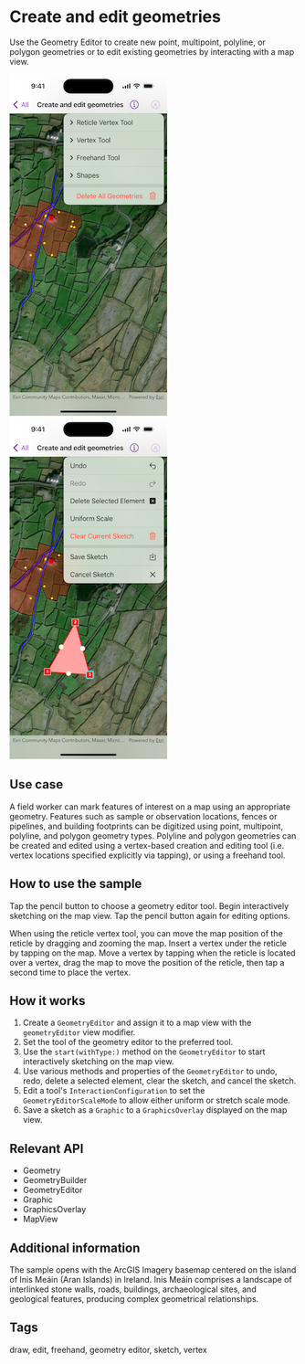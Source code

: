 # Create and edit geometries

Use the Geometry Editor to create new point, multipoint, polyline, or polygon geometries or to edit existing geometries by interacting with a map view.

![Image of create and edit geometries 1](create-and-edit-geometries-1.png)
![Image of create and edit geometries 2](create-and-edit-geometries-2.png)

## Use case

A field worker can mark features of interest on a map using an appropriate geometry. Features such as sample or observation locations, fences or pipelines, and building footprints can be digitized using point, multipoint, polyline, and polygon geometry types. Polyline and polygon geometries can be created and edited using a vertex-based creation and editing tool (i.e. vertex locations specified explicitly via tapping), or using a freehand tool.

## How to use the sample

Tap the pencil button to choose a geometry editor tool. Begin interactively sketching on the map view. Tap the pencil button again for editing options.

When using the reticle vertex tool, you can move the map position of the reticle by dragging and zooming the map. Insert a vertex under the reticle by tapping on the map. Move a vertex by tapping when the reticle is located over a vertex, drag the map to move the position of the reticle, then tap a second time to place the vertex.

## How it works

1. Create a `GeometryEditor` and assign it to a map view with the `geometryEditor` view modifier.
2. Set the tool of the geometry editor to the preferred tool.
3. Use the `start(withType:)` method on the `GeometryEditor` to start interactively sketching on the map view.
4. Use various methods and properties of the `GeometryEditor` to undo, redo, delete a selected element, clear the sketch, and cancel the sketch.
5. Edit a tool's `InteractionConfiguration` to set the `GeometryEditorScaleMode` to allow either uniform or stretch scale mode.
6. Save a sketch as a `Graphic` to a `GraphicsOverlay` displayed on the map view.

## Relevant API

* Geometry
* GeometryBuilder
* GeometryEditor
* Graphic
* GraphicsOverlay
* MapView

## Additional information

The sample opens with the ArcGIS Imagery basemap centered on the island of Inis Meáin (Aran Islands) in Ireland. Inis Meáin comprises a landscape of interlinked stone walls, roads, buildings, archaeological sites, and geological features, producing complex geometrical relationships.

## Tags

draw, edit, freehand, geometry editor, sketch, vertex
